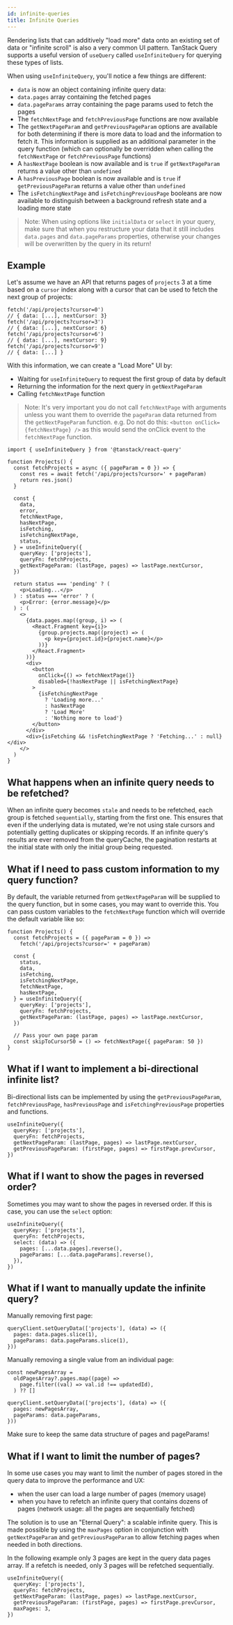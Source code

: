 ```yaml
---
id: infinite-queries
title: Infinite Queries
---
```


Rendering lists that can additively "load more" data onto an existing set of data or "infinite scroll" is also a very common UI pattern. TanStack Query supports a useful version of `useQuery` called `useInfiniteQuery` for querying these types of lists.

When using `useInfiniteQuery`, you'll notice a few things are different:

- `data` is now an object containing infinite query data:
- `data.pages` array containing the fetched pages
- `data.pageParams` array containing the page params used to fetch the pages
- The `fetchNextPage` and `fetchPreviousPage` functions are now available
- The `getNextPageParam` and `getPreviousPageParam` options are available for both determining if there is more data to load and the information to fetch it. This information is supplied as an additional parameter in the query function (which can optionally be overridden when calling the `fetchNextPage` or `fetchPreviousPage` functions)
- A `hasNextPage` boolean is now available and is `true` if `getNextPageParam` returns a value other than `undefined`
- A `hasPreviousPage` boolean is now available and is `true` if `getPreviousPageParam` returns a value other than `undefined`
- The `isFetchingNextPage` and `isFetchingPreviousPage` booleans are now available to distinguish between a background refresh state and a loading more state

> Note: When using options like `initialData` or `select` in your query, make sure that when you restructure your data that it still includes `data.pages` and `data.pageParams` properties, otherwise your changes will be overwritten by the query in its return!

## Example

Let's assume we have an API that returns pages of `projects` 3 at a time based on a `cursor` index along with a cursor that can be used to fetch the next group of projects:

```tsx
fetch('/api/projects?cursor=0')
// { data: [...], nextCursor: 3}
fetch('/api/projects?cursor=3')
// { data: [...], nextCursor: 6}
fetch('/api/projects?cursor=6')
// { data: [...], nextCursor: 9}
fetch('/api/projects?cursor=9')
// { data: [...] }
```

With this information, we can create a "Load More" UI by:

- Waiting for `useInfiniteQuery` to request the first group of data by default
- Returning the information for the next query in `getNextPageParam`
- Calling `fetchNextPage` function

> Note: It's very important you do not call `fetchNextPage` with arguments unless you want them to override the `pageParam` data returned from the `getNextPageParam` function. e.g. Do not do this: `<button onClick={fetchNextPage} />` as this would send the onClick event to the `fetchNextPage` function.

[//]: # 'Example'

```tsx
import { useInfiniteQuery } from '@tanstack/react-query'

function Projects() {
  const fetchProjects = async ({ pageParam = 0 }) => {
    const res = await fetch('/api/projects?cursor=' + pageParam)
    return res.json()
  }

  const {
    data,
    error,
    fetchNextPage,
    hasNextPage,
    isFetching,
    isFetchingNextPage,
    status,
  } = useInfiniteQuery({
    queryKey: ['projects'],
    queryFn: fetchProjects,
    getNextPageParam: (lastPage, pages) => lastPage.nextCursor,
  })

  return status === 'pending' ? (
    <p>Loading...</p>
  ) : status === 'error' ? (
    <p>Error: {error.message}</p>
  ) : (
    <>
      {data.pages.map((group, i) => (
        <React.Fragment key={i}>
          {group.projects.map((project) => (
            <p key={project.id}>{project.name}</p>
          ))}
        </React.Fragment>
      ))}
      <div>
        <button
          onClick={() => fetchNextPage()}
          disabled={!hasNextPage || isFetchingNextPage}
        >
          {isFetchingNextPage
            ? 'Loading more...'
            : hasNextPage
            ? 'Load More'
            : 'Nothing more to load'}
        </button>
      </div>
      <div>{isFetching && !isFetchingNextPage ? 'Fetching...' : null}</div>
    </>
  )
}
```

[//]: # 'Example'

## What happens when an infinite query needs to be refetched?

When an infinite query becomes `stale` and needs to be refetched, each group is fetched `sequentially`, starting from the first one. This ensures that even if the underlying data is mutated, we're not using stale cursors and potentially getting duplicates or skipping records. If an infinite query's results are ever removed from the queryCache, the pagination restarts at the initial state with only the initial group being requested.

## What if I need to pass custom information to my query function?

By default, the variable returned from `getNextPageParam` will be supplied to the query function, but in some cases, you may want to override this. You can pass custom variables to the `fetchNextPage` function which will override the default variable like so:

[//]: # 'Example3'

```tsx
function Projects() {
  const fetchProjects = ({ pageParam = 0 }) =>
    fetch('/api/projects?cursor=' + pageParam)

  const {
    status,
    data,
    isFetching,
    isFetchingNextPage,
    fetchNextPage,
    hasNextPage,
  } = useInfiniteQuery({
    queryKey: ['projects'],
    queryFn: fetchProjects,
    getNextPageParam: (lastPage, pages) => lastPage.nextCursor,
  })

  // Pass your own page param
  const skipToCursor50 = () => fetchNextPage({ pageParam: 50 })
}
```

[//]: # 'Example3'

## What if I want to implement a bi-directional infinite list?

Bi-directional lists can be implemented by using the `getPreviousPageParam`, `fetchPreviousPage`, `hasPreviousPage` and `isFetchingPreviousPage` properties and functions.

[//]: # 'Example4'

```tsx
useInfiniteQuery({
  queryKey: ['projects'],
  queryFn: fetchProjects,
  getNextPageParam: (lastPage, pages) => lastPage.nextCursor,
  getPreviousPageParam: (firstPage, pages) => firstPage.prevCursor,
})
```

[//]: # 'Example4'

## What if I want to show the pages in reversed order?

Sometimes you may want to show the pages in reversed order. If this is case, you can use the `select` option:

[//]: # 'Example5'

```tsx
useInfiniteQuery({
  queryKey: ['projects'],
  queryFn: fetchProjects,
  select: (data) => ({
    pages: [...data.pages].reverse(),
    pageParams: [...data.pageParams].reverse(),
  }),
})
```

[//]: # 'Example5'

## What if I want to manually update the infinite query?

Manually removing first page:

[//]: # 'Example6'

```tsx
queryClient.setQueryData(['projects'], (data) => ({
  pages: data.pages.slice(1),
  pageParams: data.pageParams.slice(1),
}))
```

[//]: # 'Example6'

Manually removing a single value from an individual page:

[//]: # 'Example7'

```tsx
const newPagesArray =
  oldPagesArray?.pages.map((page) =>
    page.filter((val) => val.id !== updatedId),
  ) ?? []

queryClient.setQueryData(['projects'], (data) => ({
  pages: newPagesArray,
  pageParams: data.pageParams,
}))
```

[//]: # 'Example7'

Make sure to keep the same data structure of pages and pageParams!

[//]: # 'Example8'

## What if I want to limit the number of pages?

In some use cases you may want to limit the number of pages stored in the query data to improve the performance and UX:

- when the user can load a large number of pages (memory usage)
- when you have to refetch an infinite query that contains dozens of pages (network usage: all the pages are sequentially fetched)

The solution is to use an "Eternal Query": a scalable infinite query.
This is made possible by using the `maxPages` option in conjunction with `getNextPageParam` and `getPreviousPageParam` to allow fetching pages when needed in both directions.

In the following example only 3 pages are kept in the query data pages array. If a refetch is needed, only 3 pages will be refetched sequentially.

[//]: # 'Example9'

```tsx
useInfiniteQuery({
  queryKey: ['projects'],
  queryFn: fetchProjects,
  getNextPageParam: (lastPage, pages) => lastPage.nextCursor,
  getPreviousPageParam: (firstPage, pages) => firstPage.prevCursor,
  maxPages: 3,
})
```
